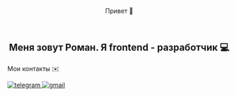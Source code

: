 <p align="center">Привет 👋</p>
<br>
<h2 align="center">Меня зовут Роман. Я frontend - разработчик 💻</h2>


Мои контакты ✉️
<div>
  <a href="https://t.me/R0MANB0ND">
    <img src="https://img.shields.io/badge/telegram-blue?style=for-the-badge&logo=telegram&logoColor=white" alt="telegram"/>
  </a>
  <a href="rbondarev22@gmail.com">
    <img src="https://img.shields.io/badge/gmail-ff0000?style=for-the-badge&logo=gmail&logoColor=white" alt="gmail"/>
  </a>
</div>




